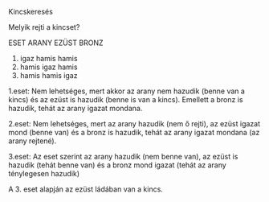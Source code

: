 Kincskeresés

Melyik rejti a kincset?

ESET  ARANY EZÜST BRONZ
1.	igaz	hamis	hamis
2.	hamis	igaz	hamis
3.	hamis	hamis	igaz

1.eset:
Nem lehetséges, mert akkor az arany nem hazudik (benne van a kincs) és az ezüst is hazudik (benne is van a kincs). Emellett a bronz is hazudik, tehát az arany igazat mondana.

2.eset:
Nem lehetséges, mert az arany hazudik (nem ő rejti), az ezüst igazat mond (benne van) és a bronz is hazudik, tehát az arany igazat mondana (az arany rejtené).

3.eset:
Az eset szerint az arany hazudik (nem benne van), az ezüst is hazudik (tehát benne van) és a bronz mond igazat (tehát az arany ténylegesen hazudik)

A 3. eset alapján az ezüst ládában van a kincs.
